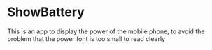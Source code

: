# ShowBattery
This is an app to display the power of the mobile phone, to avoid the problem that the power font is too small to read clearly
